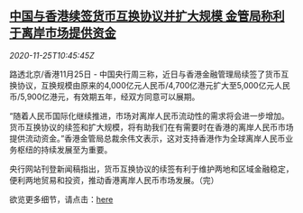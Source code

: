 <!--1606303393000-->
[中国与香港续签货币互换协议并扩大规模 金管局称利于离岸市场提供资金](https://cn.reuters.com/article/china-cen-hkma-currency-swap-1125-idCNKBS2851CL)
------

<div><i>2020-11-25T10:45:45Z</i></div><p>路透北京/香港11月25日 - 中国央行周三称，近日与香港金融管理局续签了货币互换协议，互换规模由原来的4,000亿元人民币/4,700亿港元扩大至5,000亿元人民币/5,900亿港元，有效期五年，经双方同意可以展期。</p><p>“随着人民币国际化继续推进，市场对离岸人民币流动性的需求将会进一步增加。货币互换协议的续签和扩大规模，将有助我们在有需要时在香港的离岸人民币市场提供流动资金。”香港金管局总裁余伟文表示，这对支持香港作为全球离岸人民币业务枢纽的持续发展至为重要。</p><p>央行网站刊登新闻稿指出，货币互换协议的续签有利于维护两地和区域金融稳定，便利两地贸易和投资，推动香港离岸人民币市场发展。（完）</p><p>欲览更多细节，请点击：<a href="http://www.pbc.gov.cn/goutongjiaoliu/113456/113469/4133402/index.html">here</a></p>
